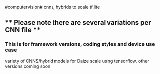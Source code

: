 #computervision#
cnns, hybrids to scale tf.lite
## ** Please note there are several variations per CNN file ** ## 
  ### This is for framework versions, coding styles and device use case 

variety of CNNS/hybrid models for Daize scale using tensorflow.
other versions coming soon
